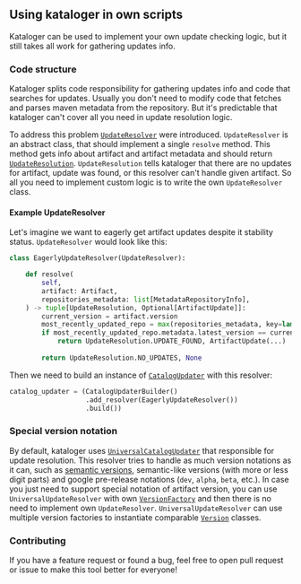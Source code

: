 ## Using kataloger in own scripts

Kataloger can be used to implement your own update checking logic, but it still takes all work for gathering updates info.

### Code structure

Kataloger splits code responsibility for gathering updates info and code that searches for updates. Usually you don't need to modify code that fetches and parses maven metadata from the repository.
But it's predictable that kataloger can't cover all you need in update resolution logic. 

To address this problem [`UpdateResolver`](./base/update_resolver.py) were introduced. `UpdateResolver` is an abstract class, that should implement a single `resolve` method. 
This method gets info about artifact and artifact metadata and should return [`UpdateResolution`](./base/update_resolution.py).
`UpdateResolution` tells kataloger that there are no updates for artifact, update was found, or this resolver can't handle given artifact.
So all you need to implement custom logic is to write the own `UpdateResolver` class.

#### Example UpdateResolver

Let's imagine we want to eagerly get artifact updates despite it stability status. `UpdateResolver` would look like this:

```python
class EagerlyUpdateResolver(UpdateResolver):

    def resolve(
        self,
        artifact: Artifact,
        repositories_metadata: list[MetadataRepositoryInfo],
    ) -> tuple[UpdateResolution, Optional[ArtifactUpdate]]:
        current_version = artifact.version
        most_recently_updated_repo = max(repositories_metadata, key=lambda rm: rm.metadata.last_updated)
        if most_recently_updated_repo.metadata.latest_version == current_version:
            return UpdateResolution.UPDATE_FOUND, ArtifactUpdate(...)
        
        return UpdateResolution.NO_UPDATES, None
```

Then we need to build an instance of [`CatalogUpdater`](../catalog_updater.py) with this resolver:

```python
catalog_updater = (CatalogUpdaterBuilder()
                   .add_resolver(EagerlyUpdateResolver())
                   .build())
```

### Special version notation

By default, kataloger uses [`UniversalCatalogUpdater`](./universal/universal_update_resolver.py) that responsible for update resolution.
This resolver tries to handle as much version notations as it can, such as [semantic versions](https://semver.org), semantic-like versions (with more or less digit parts) and google pre-release notations (`dev`, `alpha`, `beta`, etc.). 
In case you just need to support special notation of artifact version, you can use `UniversalUpdateResolver` with own [`VersionFactory`](./universal/version_factory.py) and then there is no need to implement own `UpdateResolver`.
`UniversalUpdateResolver` can use multiple version factories to instantiate comparable [`Version`](./universal/version.py) classes.

### Contributing

If you have a feature request or found a bug, feel free to open pull request or issue to make this tool better for everyone!
